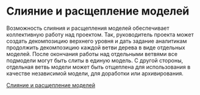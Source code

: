 # Слияние и расщепление моделей

Возможность слияния и расщепления моделей обеспечивает коллективную работу над проектом. Так, руководитель проекта может создать декомпозицию верхнего уровня и дать задание аналитикам продолжить декомпозицию каждой ветви дерева в виде отдельных моделей. После окончания работы над отдельными ветвями все подмодели могут быть слиты в единую модель. С другой стороны, отдельная ветвь модели может быть отщеплена для использования в качестве независимой модели, для доработки или архивирования.

[Слияние и расщепление моделей](https://intuit.ru/studies/courses/2195/55/lecture/1630?page=6&ysclid=l8pvkqkqjo838933756)

